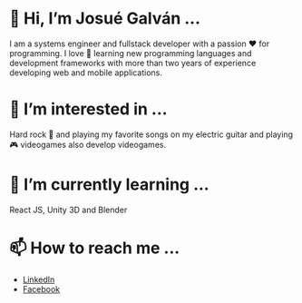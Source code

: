 # 👋 Hi, I’m Josué Galván ...

I am a systems engineer and fullstack developer with a passion ❤️ for programming. I love 🤟 learning new programming languages and development frameworks with more than two years of experience developing web and mobile applications.

# 👀 I’m interested in ...

Hard rock 🎸 and playing my favorite songs on my electric guitar and playing 🎮 videogames also develop videogames.

# 🌱 I’m currently learning ...

React JS, Unity 3D and Blender

# 📫 How to reach me ...

- [LinkedIn](https://www.linkedin.com/in/abraham-josu%C3%A9-galv%C3%A1n-torres-135576207/)
- [Facebook](https://www.facebook.com/abrahamJosueGalvanTorres/)

<!---
ozzyZig1994/ozzyZig1994 is a ✨ special ✨ repository because its `README.md` (this file) appears on your GitHub profile.
You can click the Preview link to take a look at your changes.
--->
